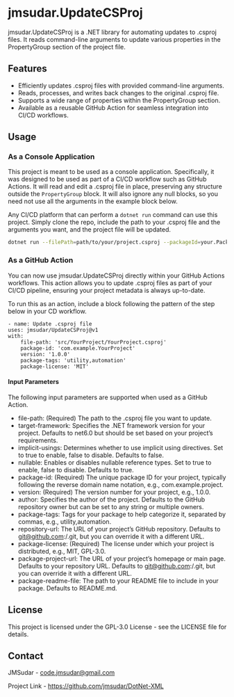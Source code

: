 # jmsudar.UpdateCSProj

jmsudar.UpdateCSProj is a .NET library for automating updates to .csproj files. It reads command-line arguments to update various properties in the PropertyGroup section of the project file.

## Features

- Efficiently updates .csproj files with provided command-line arguments.
- Reads, processes, and writes back changes to the original .csproj file.
- Supports a wide range of properties within the PropertyGroup section.
- Available as a reusable GitHub Action for seamless integration into CI/CD workflows.


## Usage

### As a Console Application

This project is meant to be used as a console application. Specifically, it was designed to be used as part of a CI/CD workflow such as GitHub Actions. It will read and edit a .csproj file in place, preserving any structure outside the `PropertyGroup` block. It will also ignore any null blocks, so you need not use all the arguments in the example block below.

Any CI/CD platform that can perform a `dotnet run` command can use this project. Simply clone the repo, include the path to your .csproj file and the arguments you want, and the project file will be updated.

```sh
dotnet run --filePath=path/to/your/project.csproj --packageId=your.Package.ID --version=1.0.0 --authors=JMSudar --description="Your description here" --packageTags="tag1;tag2" --repositoryUrl=https://github.com/your/repo --packageLicenseExpression=GPL-3.0-or-later --packageProjectUrl=https://github.com/your/repo --packageReadmeFile=README.md
```

### As a GitHub Action

You can now use jmsudar.UpdateCSProj directly within your GitHub Actions workflows. This action allows you to update .csproj files as part of your CI/CD pipeline, ensuring your project metadata is always up-to-date.

To run this as an action, include a block following the pattern of the step below in your CD workflow.

```shell
- name: Update .csproj file
uses: jmsudar/UpdateCSProj@v1
with:
    file-path: 'src/YourProject/YourProject.csproj'
    package-id: 'com.example.YourProject'
    version: '1.0.0'
    package-tags: 'utility,automation'
    package-license: 'MIT'
```

#### Input Parameters

The following input parameters are supported when used as a GitHub Action.

- file-path: (Required) The path to the .csproj file you want to update.
- target-framework: Specifies the .NET framework version for your project. Defaults to net6.0 but should be set based on your project’s requirements.
- implicit-usings: Determines whether to use implicit using directives. Set to true to enable, false to disable. Defaults to false.
- nullable: Enables or disables nullable reference types. Set to true to enable, false to disable. Defaults to true.
- package-id: (Required) The unique package ID for your project, typically following the reverse domain name notation, e.g., com.example.project.
- version: (Required) The version number for your project, e.g., 1.0.0.
- author: Specifies the author of the project. Defaults to the GitHub repository owner but can be set to any string or multiple owners.
- package-tags: Tags for your package to help categorize it, separated by commas, e.g., utility,automation.
- repository-url: The URL of your project’s GitHub repository. Defaults to git@github.com:<owner>/<repository>.git, but you can override it with a different URL.
- package-license: (Required) The license under which your project is distributed, e.g., MIT, GPL-3.0.
- package-project-url: The URL of your project’s homepage or main page. Defaults to your repository URL. Defaults to git@github.com:<owner>/<repository>.git, but you can override it with a different URL.
- package-readme-file: The path to your README file to include in your package. Defaults to README.md.

## License

This project is licensed under the GPL-3.0 License - see the LICENSE file for details.

## Contact

JMSudar - code.jmsudar@gmail.com

Project Link - https://github.com/jmsudar/DotNet-XML